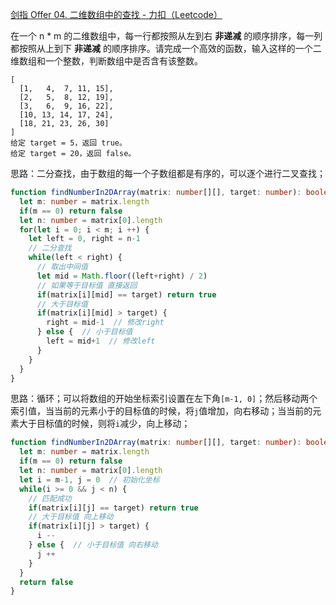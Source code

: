 [剑指 Offer 04. 二维数组中的查找 - 力扣（Leetcode）](https://leetcode.cn/problems/er-wei-shu-zu-zhong-de-cha-zhao-lcof/description/)

在一个 n * m 的二维数组中，每一行都按照从左到右 **非递减** 的顺序排序，每一列都按照从上到下 **非递减** 的顺序排序。请完成一个高效的函数，输入这样的一个二维数组和一个整数，判断数组中是否含有该整数。

```
[
  [1,   4,  7, 11, 15],
  [2,   5,  8, 12, 19],
  [3,   6,  9, 16, 22],
  [10, 13, 14, 17, 24],
  [18, 21, 23, 26, 30]
]
给定 target = 5，返回 true。
给定 target = 20，返回 false。
```

思路：二分查找，由于数组的每一个子数组都是有序的，可以逐个进行二叉查找；

```typescript
function findNumberIn2DArray(matrix: number[][], target: number): boolean {
  let m: number = matrix.length
  if(m == 0) return false
  let n: number = matrix[0].length
  for(let i = 0; i < m; i ++) {
    let left = 0, right = n-1
    // 二分查找
    while(left < right) {
      // 取出中间值
      let mid = Math.floor((left+right) / 2)
      // 如果等于目标值 直接返回
      if(matrix[i][mid] == target) return true
      // 大于目标值
      if(matrix[i][mid] > target) {
        right = mid-1  // 修改right
      } else {  // 小于目标值
        left = mid+1  // 修改left
      }
    }
  }
}
```

思路：循环；可以将数组的开始坐标索引设置在左下角`[m-1, 0]`；然后移动两个索引值，当当前的元素小于的目标值的时候，将`j`值增加，向右移动；当当前的元素大于目标值的时候，则将`i`减少，向上移动；

```typescript
function findNumberIn2DArray(matrix: number[][], target: number): boolean {
  let m: number = matrix.length
  if(m == 0) return false
  let n: number = matrix[0].length
  let i = m-1, j = 0  // 初始化坐标
  while(i >= 0 && j < n) {
    // 匹配成功
    if(matrix[i][j] == target) return true
    // 大于目标值 向上移动
    if(matrix[i][j] > target) {
      i --
    } else {  // 小于目标值 向右移动
      j ++
    }
  }
  return false
}
```


